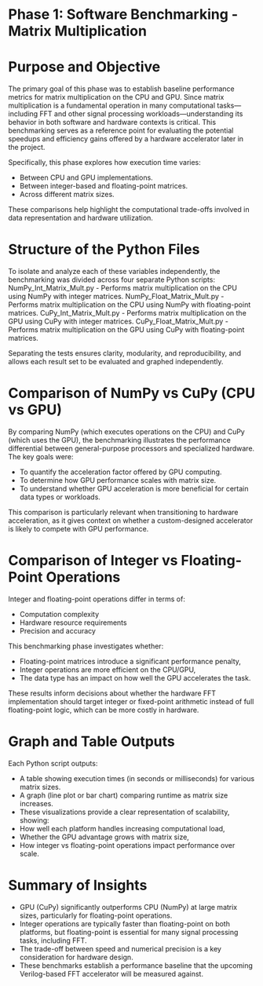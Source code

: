 # Phase 1: Software Benchmarking - Matrix Multiplication
# Purpose and Objective
The primary goal of this phase was to establish baseline performance metrics for matrix multiplication on the CPU and GPU. Since matrix multiplication is a fundamental operation in many computational tasks—including FFT and other signal processing workloads—understanding its behavior in both software and hardware contexts is critical. This benchmarking serves as a reference point for evaluating the potential speedups and efficiency gains offered by a hardware accelerator later in the project.

Specifically, this phase explores how execution time varies:
- Between CPU and GPU implementations. 
- Between integer-based and floating-point matrices. 
- Across different matrix sizes.

These comparisons help highlight the computational trade-offs involved in data representation and hardware utilization.

# Structure of the Python Files
To isolate and analyze each of these variables independently, the benchmarking was divided across four separate Python scripts:
NumPy_Int_Matrix_Mult.py    -    Performs matrix multiplication on the CPU using NumPy with integer matrices.
NumPy_Float_Matrix_Mult.py    -    Performs matrix multiplication on the CPU using NumPy with floating-point matrices.
CuPy_Int_Matrix_Mult.py    -    Performs matrix multiplication on the GPU using CuPy with integer matrices.
CuPy_Float_Matrix_Mult.py    -    Performs matrix multiplication on the GPU using CuPy with floating-point matrices.

Separating the tests ensures clarity, modularity, and reproducibility, and allows each result set to be evaluated and graphed independently.

# Comparison of NumPy vs CuPy (CPU vs GPU)
By comparing NumPy (which executes operations on the CPU) and CuPy (which uses the GPU), the benchmarking illustrates the performance differential between general-purpose processors and specialized hardware. The key goals were:
- To quantify the acceleration factor offered by GPU computing.
- To determine how GPU performance scales with matrix size.
- To understand whether GPU acceleration is more beneficial for certain data types or workloads.

This comparison is particularly relevant when transitioning to hardware acceleration, as it gives context on whether a custom-designed accelerator is likely to compete with GPU performance.

# Comparison of Integer vs Floating-Point Operations 
Integer and floating-point operations differ in terms of:
- Computation complexity
- Hardware resource requirements
- Precision and accuracy

This benchmarking phase investigates whether:
- Floating-point matrices introduce a significant performance penalty,
- Integer operations are more efficient on the CPU/GPU,
- The data type has an impact on how well the GPU accelerates the task.

These results inform decisions about whether the hardware FFT implementation should target integer or fixed-point arithmetic instead of full floating-point logic, which can be more costly in hardware.

# Graph and Table Outputs
Each Python script outputs:
- A table showing execution times (in seconds or milliseconds) for various matrix sizes.
- A graph (line plot or bar chart) comparing runtime as matrix size increases.
- These visualizations provide a clear representation of scalability, showing:
- How well each platform handles increasing computational load,
- Whether the GPU advantage grows with matrix size,
- How integer vs floating-point operations impact performance over scale.

# Summary of Insights
- GPU (CuPy) significantly outperforms CPU (NumPy) at large matrix sizes, particularly for floating-point operations.
- Integer operations are typically faster than floating-point on both platforms, but floating-point is essential for many signal processing tasks, including FFT.
- The trade-off between speed and numerical precision is a key consideration for hardware design.
- These benchmarks establish a performance baseline that the upcoming Verilog-based FFT accelerator will be measured against.